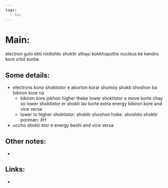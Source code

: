 ```yaml
---
tags:
  - hsc
---
```

# Main:
electron gulo ekti nirdishto shoktir sthayi kokkhopothe nucleus ke kendro kore orbit korbe
## Some details:
- electrons kono shoktistor e aborton korar shomoy shokti shoshon ba bikiron kore na
	- bikiron kore jokhon higher theke lower shoktistor e move korte chay so lower shoktistor er shokti lav korte extra energy bikiron kore and vice versa
	- lower to higher shoktistor: shoktir shoshon hobe. shoshito shoktir poriman: $\delta$H 
- uccho shokti stor e energy beshi and vice versa
## Other notes:
- 
## Links:
- 